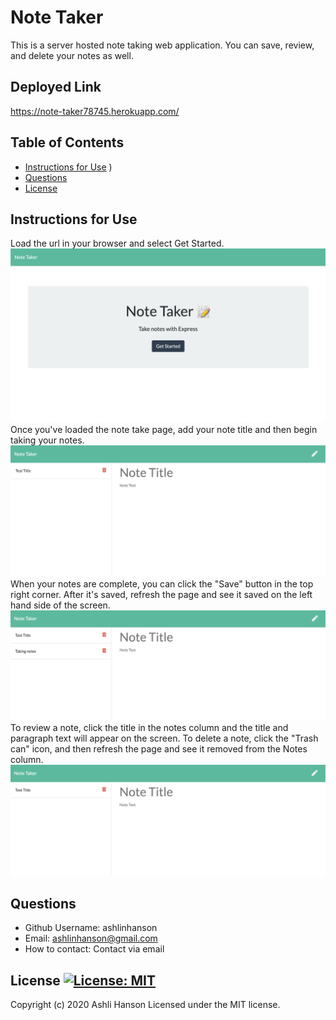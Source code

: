 # Note Taker 
 This is a server hosted note taking web application. You can save, review, and delete your notes as well. 

 ## Deployed Link
  https://note-taker78745.herokuapp.com/

 ## Table of Contents  
 * [Instructions for Use](#Instructions-for-Use) ) 
 * [Questions](#Questions) 
 * [License](#License) 
 ## Instructions for Use 
  Load the url in your browser and select Get Started.
  ![Get Started Screen](public/assets/screenshots/getstarted.png)
  Once you've loaded the note take page, add your note title and then begin taking your notes.
  ![The Initial Start Page](public/assets/screenshots/initialstart.png)
  When your notes are complete, you can click the "Save" button in the top right corner. After it's saved, refresh the page and see it saved on the left hand side of the screen.
  ![Saved Note Example](public/assets/screenshots/savednote.png)
  To review a note, click the title in the notes column and the title and paragraph text will appear on the screen.
  To delete a note, click the "Trash can" icon, and then refresh the page and see it removed from the Notes column.
  ![Deleted Note Example](public/assets/screenshots/deletednote.png)
 ## Questions  
 * Github Username: ashlinhanson 
 * Email: ashlinhanson@gmail.com 
 * How to contact: Contact via email  
 ## License  [![License: MIT](https://img.shields.io/badge/License-MIT-yellow.svg)](https://opensource.org/licenses/MIT) 
 Copyright (c) 2020 Ashli Hanson Licensed under the MIT license.
